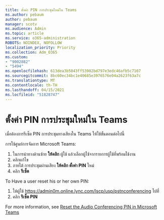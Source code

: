 ```yaml
---
title: ตั้งค่า PIN การประชุมใหม่ใน Teams
ms.author: pebaum
author: pebaum
manager: scotv
ms.audience: Admin
ms.topic: article
ms.service: o365-administration
ROBOTS: NOINDEX, NOFOLLOW
localization_priority: Priority
ms.collection: Adm_O365
ms.custom:
- "9002882"
- "5494"
ms.openlocfilehash: 613dea3b5043ff53902bd797e3edc46afb5c7107
ms.sourcegitcommit: 8bc60ec34bc1e40685e3976576e04a2623f63a7c
ms.translationtype: MT
ms.contentlocale: th-TH
ms.lasthandoff: 04/15/2021
ms.locfileid: "51828747"
---
```

# <a name="reset-conferencing-pin-in-teams"></a>ตั้งค่า PIN การประชุมใหม่ใน Teams

เมื่อต้องการรีเซ็ต PIN การประชุมทางเสียงใน Teams ให้ใช้ขั้นตอนต่อไปนี้  

การใช้ศูนย์การจัดการ Microsoft Teams:

1. ในการนําทางด้านซ้าย **ให้คลิก** ผู้ใช้ แล้วเลือกผู้ใช้จากรายการผู้ใช้ที่พร้อมใช้งาน
2. คลิกแก้ไข
3. ภายใต้ การประชุมผ่านเสียง **ให้คลิก ตั้งค่า PIN** ใหม่
4. คลิก **รีเซ็ต**

To Have a user reset his or her own PIN:
1. ให้ผู้ใช้ https://admin0m.online.lync.com/lscp/usp/pstnconferencing ไปที่
2. คลิก **รีเซ็ต PIN**

For more information, see [Reset the Audio Conferencing PIN in Microsoft Teams](https://docs.microsoft.com/microsoftteams/reset-the-audio-conferencing-pin-in-teams)
